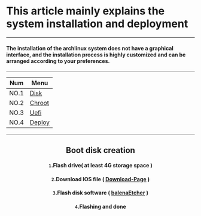 # This article mainly explains the system installation and deployment

----------------------------------------------

#### The installation of the archlinux system does not have a graphical interface, and the installation process is highly customized and can be arranged according to your preferences.
----------------------------------------------

<div align="center">

| Num  | Menu|
| ---------- | -----------|
| NO.1   | [Disk]()   |
| NO.2   | [Chroot]()   |
| NO.3   | [Uefi]()   |
| NO.4   | [Deploy]()   |
----------------------------------------------
## Boot disk creation
#### `1`.Flash drive( at least 4G storage space )
#### `2`.Download IOS file ( [Download-Page](https://archlinux.org/download/) )
#### `3`.Flash disk software ( [balenaEtcher](https://www.balena.io/etcher/) )
#### `4`.Flashing and done

</div>
